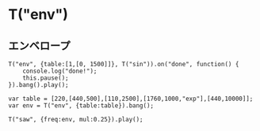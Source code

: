 T("env")
========
## エンベロープ ##

```timbre
T("env", {table:[1,[0, 1500]]}, T("sin")).on("done", function() {
    console.log("done!");
    this.pause();
}).bang().play();
```


```timbre
var table = [220,[440,500],[110,2500],[1760,1000,"exp"],[440,10000]];
var env = T("env", {table:table}).bang();

T("saw", {freq:env, mul:0.25}).play();
```
